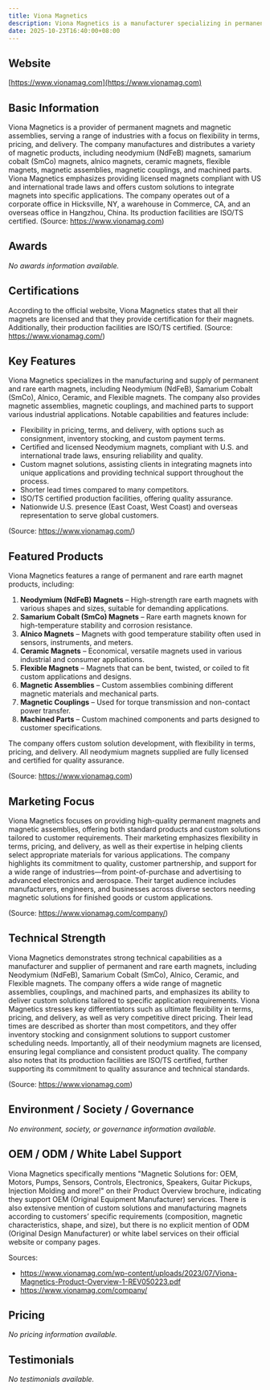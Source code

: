 ```yaml
---
title: Viona Magnetics
description: Viona Magnetics is a manufacturer specializing in permanent and rare earth magnets, offering products such as neodymium, samarium cobalt, alnico, ceramic, and flexible magnets, with flexible terms, competitive pricing, and custom solutions.
date: 2025-10-23T16:40:00+08:00
---
```


## Website

[https://www.vionamag.com](https://www.vionamag.com)

## Basic Information

Viona Magnetics is a provider of permanent magnets and magnetic assemblies, serving a range of industries with a focus on flexibility in terms, pricing, and delivery. The company manufactures and distributes a variety of magnetic products, including neodymium (NdFeB) magnets, samarium cobalt (SmCo) magnets, alnico magnets, ceramic magnets, flexible magnets, magnetic assemblies, magnetic couplings, and machined parts. Viona Magnetics emphasizes providing licensed magnets compliant with US and international trade laws and offers custom solutions to integrate magnets into specific applications. The company operates out of a corporate office in Hicksville, NY, a warehouse in Commerce, CA, and an overseas office in Hangzhou, China. Its production facilities are ISO/TS certified.
(Source: https://www.vionamag.com)

## Awards

_No awards information available._

## Certifications

According to the official website, Viona Magnetics states that all their magnets are licensed and that they provide certification for their magnets. Additionally, their production facilities are ISO/TS certified.
(Source: https://www.vionamag.com/)

## Key Features

Viona Magnetics specializes in the manufacturing and supply of permanent and rare earth magnets, including Neodymium (NdFeB), Samarium Cobalt (SmCo), Alnico, Ceramic, and Flexible magnets. The company also provides magnetic assemblies, magnetic couplings, and machined parts to support various industrial applications. Notable capabilities and features include:

- Flexibility in pricing, terms, and delivery, with options such as consignment, inventory stocking, and custom payment terms.
- Certified and licensed Neodymium magnets, compliant with U.S. and international trade laws, ensuring reliability and quality.
- Custom magnet solutions, assisting clients in integrating magnets into unique applications and providing technical support throughout the process.
- Shorter lead times compared to many competitors.
- ISO/TS certified production facilities, offering quality assurance.
- Nationwide U.S. presence (East Coast, West Coast) and overseas representation to serve global customers.

(Source: https://www.vionamag.com/)

## Featured Products

Viona Magnetics features a range of permanent and rare earth magnet products, including:

1. **Neodymium (NdFeB) Magnets** – High-strength rare earth magnets with various shapes and sizes, suitable for demanding applications.
2. **Samarium Cobalt (SmCo) Magnets** – Rare earth magnets known for high-temperature stability and corrosion resistance.
3. **Alnico Magnets** – Magnets with good temperature stability often used in sensors, instruments, and meters.
4. **Ceramic Magnets** – Economical, versatile magnets used in various industrial and consumer applications.
5. **Flexible Magnets** – Magnets that can be bent, twisted, or coiled to fit custom applications and designs.
6. **Magnetic Assemblies** – Custom assemblies combining different magnetic materials and mechanical parts.
7. **Magnetic Couplings** – Used for torque transmission and non-contact power transfer.
8. **Machined Parts** – Custom machined components and parts designed to customer specifications.

The company offers custom solution development, with flexibility in terms, pricing, and delivery. All neodymium magnets supplied are fully licensed and certified for quality assurance.

(Source: https://www.vionamag.com)

## Marketing Focus

Viona Magnetics focuses on providing high-quality permanent magnets and magnetic assemblies, offering both standard products and custom solutions tailored to customer requirements. Their marketing emphasizes flexibility in terms, pricing, and delivery, as well as their expertise in helping clients select appropriate materials for various applications. The company highlights its commitment to quality, customer partnership, and support for a wide range of industries—from point-of-purchase and advertising to advanced electronics and aerospace. Their target audience includes manufacturers, engineers, and businesses across diverse sectors needing magnetic solutions for finished goods or custom applications.

(Source: https://www.vionamag.com/company/)

## Technical Strength

Viona Magnetics demonstrates strong technical capabilities as a manufacturer and supplier of permanent and rare earth magnets, including Neodymium (NdFeB), Samarium Cobalt (SmCo), Alnico, Ceramic, and Flexible magnets. The company offers a wide range of magnetic assemblies, couplings, and machined parts, and emphasizes its ability to deliver custom solutions tailored to specific application requirements. Viona Magnetics stresses key differentiators such as ultimate flexibility in terms, pricing, and delivery, as well as very competitive direct pricing. Their lead times are described as shorter than most competitors, and they offer inventory stocking and consignment solutions to support customer scheduling needs. Importantly, all of their neodymium magnets are licensed, ensuring legal compliance and consistent product quality. The company also notes that its production facilities are ISO/TS certified, further supporting its commitment to quality assurance and technical standards.

(Source: https://www.vionamag.com)

## Environment / Society / Governance

_No environment, society, or governance information available._

## OEM / ODM / White Label Support

Viona Magnetics specifically mentions "Magnetic Solutions for: OEM, Motors, Pumps, Sensors, Controls, Electronics, Speakers, Guitar Pickups, Injection Molding and more!" on their Product Overview brochure, indicating they support OEM (Original Equipment Manufacturer) services. There is also extensive mention of custom solutions and manufacturing magnets according to customers’ specific requirements (composition, magnetic characteristics, shape, and size), but there is no explicit mention of ODM (Original Design Manufacturer) or white label services on their official website or company pages.

Sources:
- https://www.vionamag.com/wp-content/uploads/2023/07/Viona-Magnetics-Product-Overview-1-REV050223.pdf
- https://www.vionamag.com/company/

## Pricing

_No pricing information available._

## Testimonials

_No testimonials available._